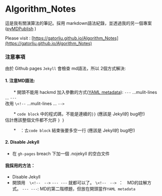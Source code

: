 # Algorithm_Notes

這是我有關演算法的筆記。採用 markdown語法紀錄，並透過我的另一個專案([pyMDPublish](https://github.com/gatorliu/pyMDPublish) ) 

Please visit : [https://gatorliu.github.io/Algorithm_Notes](https://gatorliu.github.io/Algorithm_Notes)



###  注意事項

由於 Github pages `Jekyll` 會檢查 md語法，所以 2個方式解決:

#### 1. 注意MD語法:

　　* 開頭不能用 hackmd 加入參數的方式([YAML metadata](https://hackmd.io/s/yaml-metadata-tw)): `---` ...mulit-lines ... `---`  
改用 `\<!--` ...mulit-lines ... `-->`


　　* `code block` 中的程式碼，不能是連續的`}}` (應該是 Jekyll的 bug吧!)  
估計應該整個文件都不允許 `} }`

　　*　：ㄊ`code block` 結束後要多空一行 (應該是 Jekyll的 bug吧!)
  

#### 2. Disable Jekyll

  * 在 `gh-pages` breach 下加一個  .nojekyll 的空白文件

#### 我採用的方法：
  * Disable Jekyll
  * 開頭用　`\<!--　-->` `--- ---` 就都可以了。
    `\<!--　--> `：　MD的註解方式。
	`--- ---`: MD的第二階標題，但放在開頭當作`YAML metadata`
